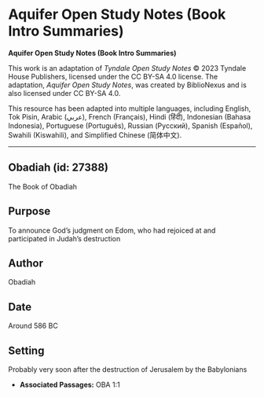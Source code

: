 # Aquifer Open Study Notes (Book Intro Summaries)

**Aquifer Open Study Notes (Book Intro Summaries)**

This work is an adaptation of *Tyndale Open Study Notes* © 2023 Tyndale House Publishers, licensed under the CC BY\-SA 4\.0 license. The adaptation, *Aquifer Open Study Notes*, was created by BiblioNexus and is also licensed under CC BY\-SA 4\.0\.

This resource has been adapted into multiple languages, including English, Tok Pisin, Arabic (عربي), French (Français), Hindi (हिंदी), Indonesian (Bahasa Indonesia), Portuguese (Português), Russian (Русский), Spanish (Español), Swahili (Kiswahili), and Simplified Chinese (简体中文).



--------------------------------

## Obadiah (id: 27388)

The Book of Obadiah

Purpose
-------

To announce God’s judgment on Edom, who had rejoiced at and participated in Judah’s destruction

Author
------

Obadiah

Date
----

Around 586 BC

Setting
-------

Probably very soon after the destruction of Jerusalem by the Babylonians

* **Associated Passages:** OBA 1:1

